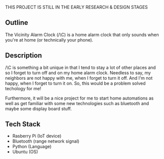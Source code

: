 THIS PROJECT IS STILL IN THE EARLY RESEARCH & DESIGN STAGES

## Outline

The Vicinity Alarm Clock (\/\\C) is a home alarm clock that only sounds when you're at home (or technically your phone).

## Description

\/\\C is something a bit unique in that I tend to stay a lot of other places and so I forget to turn off and on my home alarm clock. Needless to say, my neighbors are not happy with me, when I forget to turn it off. And I'm not happy, when I forget to turn it on. So, this would be a problem solved techology for me!

Furthermore, it will be a nice project for me to start home automations as well as get familiar with some new technologies such as bluetooth and maybe some display board stuff.

## Tech Stack

- Rasberry Pi (IoT device)
- Bluetooth (range network signal)
- Python (Language)
- Ubuntu (OS)
